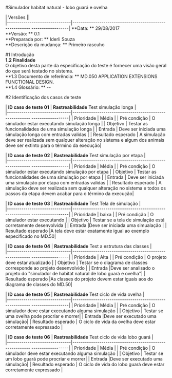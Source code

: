 #Simulador habitat natural - lobo guará e ovelha 

| Versões                  ||  
|-------------------------------|--------------------------------------------------------- ------------------|
**Data: **  29/08/2017       
**Versão:  **   0.1   
**Preparada por:  **  Iderli Souza  
**Descrição da mudança:  **    Primeiro rascuho  
         
#1 Introdução     
**1.2 Finalidade**  
O objetivo desta parte da especificação do teste é fornecer uma visão geral do que será testado no sistema.  
**1.3 Documento de referência: ** MD.050 APPLICATION EXTENSIONS FUNCTIONAL DESIGN.  
**1.4 Glossário: ** -- 

#2 Identificação dos casos de teste  

| **ID caso de teste 01**                  | **Rastreabilidade** Test simulação longa |  
|-------------------------------|--------------------------------------------------------- ------------------|
| Prioridade                    |  Média                                          |
| Pré condição             | O simulador estar executando simulação longa                         | 
| Objetivo                   |    Testar as funcionalidades de uma simulação longa |
| Entrada            | Deve ser iniciada uma simulação longa com entradas validas | 
| Resultado esperado             | A simulação deve ser realizada sem qualquer alteração no sistema e algum dos animais deve ser extinto para o término da execução| 

| **ID caso de teste 02**                  | **Rastreabilidade** Test simulação por etapa |  
|-------------------------------|--------------------------------------------------------- ------------------|
| Prioridade                    |  Média                                          |
| Pré condição             | O simulador estar executando simulação por etapa                         |
| Objetivo                   |    Testar as funcionalidades de uma simulação por etapa | 
| Entrada            | Deve ser iniciada uma simulação por etapa com entradas validas | 
| Resultado esperado             | A simulação deve ser realizada sem qualquer alteração no sistema e todos os passos da etapa devem acabar para o término da execução| 

| **ID caso de teste 03**                  | **Rastreabilidade** Test Tela de simulação |  
|-------------------------------|--------------------------------------------------------- ------------------|
| Prioridade                    |  baixa                                          |
| Pré condição             | O simulador estar executando                        |
| Objetivo                   |    Testar se a tela de simulação está corretamente desenvolvida | 
| Entrada            |Deve ser iniciada uma simualação | 
| Resultado esperado             |A tela deve estar exatamente igual ao exemplo especificado no MD.50| 

| **ID caso de teste 04**                  | **Rastreabilidade** Test a estrutura das classes |  
|-------------------------------|--------------------------------------------------------- ------------------|
| Prioridade                    |  Alta                                          |
| Pré condição             | O projeto deve estar atualizado                        |
| Objetivo                   |   Testar se o diagrama de classes corresponde ao projeto desenvolvido | 
| Entrada            |Deve ser analisado o projeto do "simulador de habitat natural de lobo guará e ovelha"| 
| Resultado esperado             |As classes do projeto devem estar iguais aos do diagrama de classes do MD.50|

| **ID caso de teste 05**                  | **Rastreabilidade** Test ciclo de vida ovelha |  
|-------------------------------|--------------------------------------------------------- ------------------|
| Prioridade                    |  Média                                         |
| Pré condição             | O simulador deve estar executando alguma simulação                       |
| Objetivo                   |   Testar se uma ovelha pode procriar e morrer| 
| Entrada            |Deve ser executado uma simulação| 
| Resultado esperado             | O ciclo de vida da ovelha deve estar corretamente expressado |


| **ID caso de teste 06**                  | **Rastreabilidade** Test ciclo de vida lobo guará |  
|-------------------------------|--------------------------------------------------------- ------------------|
| Prioridade                    |  Média                                         |
| Pré condição             | O simulador deve estar executando alguma simulação                       |
| Objetivo                   |   Testar se um lobo guará pode procriar e morrer| 
| Entrada            |Deve ser executado uma simulação| 
| Resultado esperado             | O ciclo de vida do lobo guará deve estar corretamente expressado |